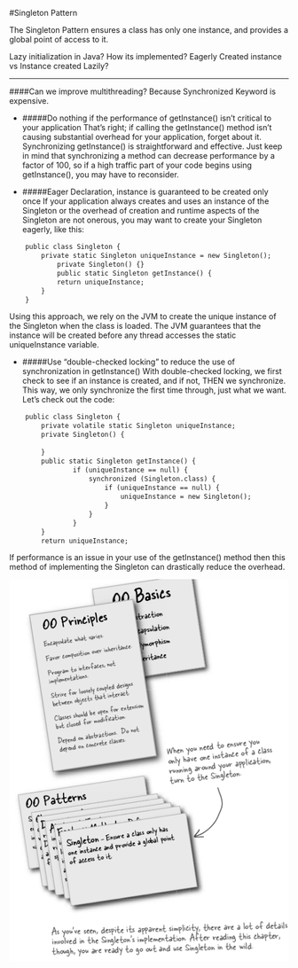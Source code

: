#Singleton Pattern

The Singleton Pattern ensures a class has only one instance, and provides a global point of access to it.

Lazy initialization in Java?
How its implemented? Eagerly Created instance vs Instance created Lazily?

<hr>

####Can we improve multithreading?
Because Synchronized Keyword is expensive. 

- #####Do nothing if the performance of getInstance() isn’t critical to your application
That’s right; if calling the getInstance() method isn’t causing substantial overhead for your
application, forget about it. Synchronizing getInstance() is straightforward and effective. Just keep
in mind that synchronizing a method can decrease performance by a factor of 100, so if a high
traffic part of your code begins using getInstance(), you may have to reconsider.

- #####Eager Declaration, instance is guaranteed to be created only once
If your application always creates and uses an instance of the Singleton or the overhead of
creation and runtime aspects of the Singleton are not onerous, you may want to create your
Singleton eagerly, like this:
````
    public class Singleton {
        private static Singleton uniqueInstance = new Singleton();
            private Singleton() {}
            public static Singleton getInstance() {
            return uniqueInstance;
        }
    }
````
Using this approach, we rely on the JVM to create the unique instance of the Singleton when
the class is loaded. The JVM guarantees that the instance will be created before any thread
accesses the static uniqueInstance variable.

- #####Use “double-checked locking” to reduce the use of synchronization in getInstance()
With double-checked locking, we first check to see if an instance is created, and if not, THEN we
synchronize. This way, we only synchronize the first time through, just what we want.
Let’s check out the code:
````
    public class Singleton {
        private volatile static Singleton uniqueInstance;
        private Singleton() {
            
        }
        public static Singleton getInstance() {
                if (uniqueInstance == null) {
                    synchronized (Singleton.class) {
                        if (uniqueInstance == null) {
                            uniqueInstance = new Singleton();
                        }
                    }
                }
        }
        return uniqueInstance;
````
If performance is an issue in your use of the getInstance() method then this method of
implementing the Singleton can drastically reduce the overhead.

![image](../images/ch5a.png)


